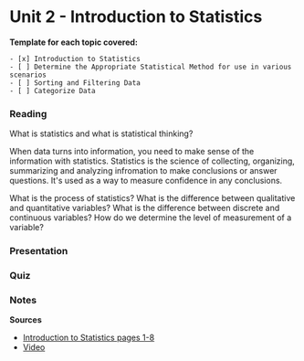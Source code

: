 # Unit 2 - Introduction to Statistics

**Template for each topic covered:**
```
- [x] Introduction to Statistics
- [ ] Determine the Appropriate Statistical Method for use in various scenarios
- [ ] Sorting and Filtering Data
- [ ] Categorize Data
```          

### Reading
What is statistics and what is statistical thinking?

When data turns into information, you need to make sense of the information with statistics. Statistics is the science of collecting, organizing, summarizing and analyzing infromation to make conclusions or answer questions. It's used as a way to measure confidence in any conclusions. 

What is the process of statistics?
What is the difference between qualitative and quantitative variables?
What is the difference between discrete and continuous variables?
How do we determine the level of measurement of a variable?

### Presentation
### Quiz
### Notes

**Sources**
- [Introduction to Statistics pages 1-8](assets/Algebra%20&%20Trigonometry%20Ch1_Data_Collection.pdf)
- [Video](https://youtu.be/gOs2rgGi-AQ)
 